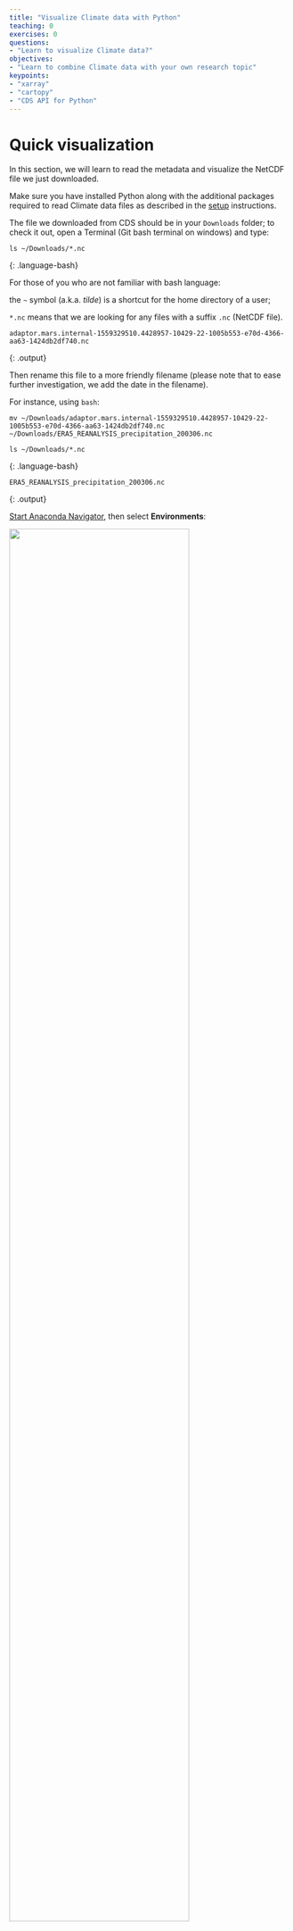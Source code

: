 ```yaml
---
title: "Visualize Climate data with Python"
teaching: 0
exercises: 0
questions:
- "Learn to visualize Climate data?"
objectives:
- "Learn to combine Climate data with your own research topic"
keypoints:
- "xarray"
- "cartopy"
- "CDS API for Python"
---
```



# Quick visualization 

In this section, we will learn to read the metadata and visualize the NetCDF file we just downloaded.

Make sure you have installed Python along with the additional packages required to read Climate 
data files as described in the [setup](../setup) instructions.

The file we downloaded from CDS should be in your `Downloads` folder; to check it out, open a Terminal (Git bash terminal on windows) and type:

~~~
ls ~/Downloads/*.nc
~~~
{: .language-bash}

For those of you who are not familiar with bash language:

the `~` symbol (a.k.a. *tilde*) is a shortcut for the home directory of a user;

`*.nc` means that we are looking for any files with a suffix `.nc` (NetCDF file).

~~~
adaptor.mars.internal-1559329510.4428957-10429-22-1005b553-e70d-4366-aa63-1424db2df740.nc
~~~
{: .output}

Then rename this file to a more friendly filename (please note that to ease further investigation, we add the date in the filename).

For instance, using `bash`:

~~~
mv ~/Downloads/adaptor.mars.internal-1559329510.4428957-10429-22-1005b553-e70d-4366-aa63-1424db2df740.nc ~/Downloads/ERA5_REANALYSIS_precipitation_200306.nc

ls ~/Downloads/*.nc
~~~
{: .language-bash}

~~~
ERA5_REANALYSIS_precipitation_200306.nc
~~~
{: .output}

[Start Anaconda Navigator](https://docs.anaconda.com/anaconda/navigator/getting-started/#navigator-starting-navigator), then select **Environments**:

<img src="../fig/anaconda-navigator-environment.png" width="80%"/>



Select the **esm-python-analysis** environment and either left-click on the triangle/arrow next to it and **Open with Jupyter Notebook**, or go back to the Home tab and click on Launch to open your **Jupyter Notebook** :

<img src="../fig/python3_notebook.png" width="80%"/>

## Get metadata

~~~
import xarray as xr

# the line above is necessary for getting 
# your plot embedded within the notebook
%matplotlib inline

dset = xr.open_dataset("~/Downloads/ERA5_REANALYSIS_precipitation_200306.nc")
print(dset)
~~~
{: .language-python}
	  
Printing `dset` returns `ERA5_REANALYSIS_precipitation_200306.nc` metadata:

~~~
<xarray.Dataset>
Dimensions:    (latitude: 721, longitude: 1440, time: 1)
Coordinates:
  * longitude  (longitude) float32 0.0 0.25 0.5 0.75 ... 359.25 359.5 359.75
  * latitude   (latitude) float32 90.0 89.75 89.5 89.25 ... -89.5 -89.75 -90.0
  * time       (time) datetime64[ns] 2003-06-01
Data variables:
    tp         (time, latitude, longitude) float32 ...
Attributes:
    Conventions:  CF-1.6
    history:      2019-05-31 19:05:13 GMT by grib_to_netcdf-2.10.0: /opt/ecmw...
~~~
{: .output}

We can see that our `dset` object is an `xarray.Dataset`, which when printed shows all the metadata associated with our netCDF data file.

In this case, we are interested in the precipitation variable contained within that xarray Dataset:

~~~
print(dset['tp'])
~~~
{: .language-python}

~~~
<xarray.DataArray 'tp' (time: 1, latitude: 721, longitude: 1440)>
[1038240 values with dtype=float32]
Coordinates:
  * longitude  (longitude) float32 0.0 0.25 0.5 0.75 ... 359.25 359.5 359.75
  * latitude   (latitude) float32 90.0 89.75 89.5 89.25 ... -89.5 -89.75 -90.0
  * time       (time) datetime64[ns] 2003-06-01
Attributes:
    units:      m
    long_name:  Total precipitation
~~~
{: .output}

The [total precipitation](https://confluence.ecmwf.int/display/CKB/ERA5+data+documentation) is in units of "metre of water per day".

## Quick visualization

~~~
dset['tp'].plot()
~~~
{: .language-python}

<img src="../fig/tp_plot.png" />

We can change the [colormap](https://matplotlib.org/users/colormaps.html) and 
adjust the maximum (remember the total precipitation is in metre):

~~~
dset['tp'].plot(cmap='jet', vmax=0.02)
~~~
{: .language-python}

<img src="../fig/tp_plot_jet.png" />

We can see there is a *band* around the equator with a lot of rain. Let's add continents and a projection using cartopy:

~~~
import matplotlib.pyplot as plt
import cartopy.crs as ccrs

fig = plt.figure(figsize=[12,5])

# 111 means 1 row, 1 col and index 1
ax = fig.add_subplot(111, projection=ccrs.PlateCarree(central_longitude=0))

dset['tp'].plot(ax=ax, vmax=0.02, cmap='jet',
                   transform=ccrs.PlateCarree())
ax.coastlines()

plt.show()
~~~
{: .language-python}

<img src="../fig/tp_plot_jet_ccrs.png" />

At this stage, do not bother too much about the [projection](https://scitools.org.uk/cartopy/docs/latest/crs/projections.html) e.g. `ccrs.PlateCarree`. 
We will discuss it in-depth in a follow-up episode.


> ## Retrieve surface air temperature
> 
> From the same product type ([ERA5 single levels Monthly means](https://cds.climate.copernicus.eu/cdsapp#!/dataset/reanalysis-era5-single-levels-monthly-means?tab=form))
> select *2m temperature*. Make sure you rename your file to *ERA5_REANALYSIS_air_temperature_200306.nc*
> 
> - Inspect the metadata of the new retrieved file
> - Visualize the *2m temperature* with Python (using a similar script as for the total precipitation).
>
> > ## Solution with Python
> > ~~~
> > dset = xr.open_dataset("~/Downloads/ERA5_REANALYSIS_air_temperature_200306.nc")
> > print(dset)
> >
> > import matplotlib.pyplot as plt
> > import cartopy.crs as ccrs
> >
> > fig = plt.figure(figsize=[12,5])
> >
> > # 111 means 1 row, 1 col and index 1
> > ax = fig.add_subplot(111, projection=ccrs.PlateCarree(central_longitude=0))
> > 
> > dset['t2m'].plot(ax=ax,  cmap='jet',
> >                    transform=ccrs.PlateCarree())
> > ax.coastlines()
> > 
> > plt.show()
> > ~~~
> > {: .language-python}
> > <img src="../fig/python-t2m.png" width="80%" />
> {: .solution}
>
{: .challenge}


> ## What is 2m temperature?
> We selected [ERA5 monthly averaged data on single levels from 1979 to present](https://cds.climate.copernicus.eu/cdsapp#!/dataset/reanalysis-era5-single-levels-monthly-means?tab=form) so we expected to get surface variables only.	
> In fact, we get all the variables on a single level and usually close to the surface. Here *2m temperature* is computed as 
> the temperature at a reference height (2 metres). This corresponds to the [surface air temperature](https://ane4bf-datap1.s3.eu-west-1.amazonaws.com/wmod8_gcos/s3fs-public/surface_temp_ecv_factsheet_201905.pdf?Yq5rPAs1YJ2iYVCutXWLnG_lTV.pRDb6). 
>
{: .callout}

## Change projection

It is very often convenient to visualize using a different projection than the original data:

~~~
import matplotlib.pyplot as plt
import cartopy.crs as ccrs

fig = plt.figure(figsize=[12,5])

# 111 means 1 row, 1 col and index 1
ax = fig.add_subplot(111, projection = ccrs.Orthographic(central_longitude=20, central_latitude=40))

dset['t2m'].plot(ax=ax,  cmap='jet',
                   transform=ccrs.PlateCarree())
ax.coastlines()

plt.show()
~~~
{: .language-python}

<img src="../fig/python-t2m-ortho.png" width="50%" />

## CMIP5 monthly data on single levels

Let's have a look at CMIP 5 climate data. 

### Retrieve precipitation

We will retrieve precipitation from [CMIP5 monthly data on single levels](https://cds.climate.copernicus.eu/cdsapp#!/dataset/projections-cmip5-monthly-single-levels?tab=form).


As you can see that you have the choice between several models, experiments and ensemble members.


<img src="../fig/CMIP5_models.png" width="60%" />

> ## CMIP5 models
>  CMIP5 (Coupled Model Intercomparison Project Phase 5) had the following objectives:
> - evaluate how realistic the models are in simulating the recent past,
> - provide projections of future climate change on two time scales, near term (out to about 2035) and long term (out to 2100 and beyond), and
> - understand some of the factors responsible for differences in model projections, including quantifying some key feedbacks such as those involving clouds and the carbon cycle. 
> 20 climate modeling groups from around the world participated to CMIP5.
> All dataset are freely available from different repositories. For more information look [here](https://esgf-node.llnl.gov/projects/esgf-llnl/).
{: .callout}

We will choose NorESM1-M (Norwegian Earth System Model 1 - medium resolution) based on the [Norwegian Earth System Model](https://no.wikipedia.org/wiki/NorESM).

Please note that it is very common to analyze several models instead of one to run statistical
analysis.

> ## CMIP5 Ensemble member
>
> Many CMIP5 experiments, the so-called ensemble calculations, were calculated using several initial 
> states, initialisation methods or physics details. Ensemble calculations facilitate quantifying the 
> variability of simulation data concerning a single model.
> 
> In the CMIP5 project, ensemble members are named in the rip-nomenclature, *r* for realization, 
> *i* for initialisation and *p* for physics, followed by an integer, e.g. r1i1p1. 
> For more information look at [Experiments, ensembles, variable names and other centralized properties](https://portal.enes.org/data/enes-model-data/cmip5/datastructure).
>
{: .callout}

Select:
- **Model**: NorESM1-M (NCC, Norway)
- **Experiment**: historical
- **Ensemble**: r1i1p1
- **Period**: 185001-200512

We rename the downloaded filename to `pr_Amon_NorESM1-M_historical_r1i1p1_185001-200512.nc`.

Let's open this NetCDF file and check its metadata:

~~~
dset = xr.open_dataset("~/Downloads/pr_Amon_NorESM1-M_historical_r1i1p1_185001-200512.nc")
print(dset)
~~~
{: .language-python}

~~~
<xarray.Dataset>
Dimensions:    (bnds: 2, lat: 96, lon: 144, time: 1872)
Coordinates:
  * time       (time) object 1850-01-16 12:00:00 ... 2005-12-16 12:00:00
  * lat        (lat) float64 -90.0 -88.11 -86.21 -84.32 ... 86.21 88.11 90.0
  * lon        (lon) float64 0.0 2.5 5.0 7.5 10.0 ... 350.0 352.5 355.0 357.5
Dimensions without coordinates: bnds
Data variables:
    time_bnds  (time, bnds) object ...
    lat_bnds   (lat, bnds) float64 ...
    lon_bnds   (lon, bnds) float64 ...
    pr         (time, lat, lon) float32 ...
Attributes:
    institution:            Norwegian Climate Centre
    institute_id:           NCC
    experiment_id:          historical
    source:                 NorESM1-M 2011  atmosphere: CAM-Oslo (CAM4-Oslo-n...
    model_id:               NorESM1-M
    forcing:                GHG, SA, Oz, Sl, Vl, BC, OC
    parent_experiment_id:   piControl
    parent_experiment_rip:  r1i1p1
    branch_time:            255135.0
    contact:                Please send any requests or bug reports to noresm...
    initialization_method:  1
    physics_version:        1
    tracking_id:            5ccde64e-cfe8-47f6-9de8-9ea1621e7781
    product:                output
    experiment:             historical
    frequency:              mon
    creation_date:          2011-06-01T05:45:35Z
    history:                2011-06-01T05:45:35Z CMOR rewrote data to comply ...
    Conventions:            CF-1.4
    project_id:             CMIP5
    table_id:               Table Amon (27 April 2011) a5a1c518f52ae340313ba0...
    title:                  NorESM1-M model output prepared for CMIP5 historical
    parent_experiment:      pre-industrial control
    modeling_realm:         atmos
    realization:            1
    cmor_version:           2.6.0
~~~
{: .output}

This file contains monthly averaged data from January 1850 to December 2005. 
In CMIP the variable name for precipitation flux is called **pr**, so let's look at the metadata:

~~~
print(dset.pr)
~~~
{: .language-python}

> ## Note
> The notation **dset.pr** is equivalent to **dset['pr']**.
>
{: .callout}

~~~
<xarray.DataArray 'pr' (time: 1872, lat: 96, lon: 144)>
[25878528 values with dtype=float32]
Coordinates:
  * time     (time) object 1850-01-16 12:00:00 ... 2005-12-16 12:00:00
  * lat      (lat) float64 -90.0 -88.11 -86.21 -84.32 ... 84.32 86.21 88.11 90.0
  * lon      (lon) float64 0.0 2.5 5.0 7.5 10.0 ... 350.0 352.5 355.0 357.5
Attributes:
    standard_name:     precipitation_flux
    long_name:         Precipitation
    comment:           at surface; includes both liquid and solid phases from...
    units:             kg m-2 s-1
    original_name:     PRECT
    cell_methods:      time: mean
    cell_measures:     area: areacella
    history:           2011-06-01T05:45:35Z altered by CMOR: Converted type f...
    associated_files:  baseURL: http://cmip-pcmdi.llnl.gov/CMIP5/dataLocation...
~~~
{: .output}

The unit is: **kg m-2 s-1**. We want to convert the units from kg m-2 s-1 to something that we are 
a little more familiar with like mm day-1 or m day-1 (metre per day) that is what we had with ERA5.

To do this, consider that 1 kg of rain water spread over 1 m2 of surface is 1 mm in thickness and 
that there are 86400 seconds in one day. Therefore, 1 kg m-2 s-1 = 86400 mm day-1 or 86.4 m day-1.

So we can go ahead and multiply that array by 86.4 and update the units attribute accordingly:

~~~
dset.pr.data = dset.pr.data * 86.4
dset.pr.attrs['units'] = 'm/day' 
~~~
{: .language-python}

Then we can select the data for June 2003 and plot the precipitation field:

~~~
import matplotlib.pyplot as plt
import cartopy.crs as ccrs

fig = plt.figure(figsize=[12,5])

# 111 means 1 row, 1 col and index 1
ax = fig.add_subplot(111, projection=ccrs.PlateCarree(central_longitude=0))

dset['pr'].sel(time='200306').plot(ax=ax, cmap='jet',
                   transform=ccrs.PlateCarree())
ax.coastlines()

plt.show()
~~~
{: .language-python}

<img src="../fig/CMIP5_pr.png" width="80%" />

To select June 2003, we used xarray select `sel`. This is a very powerful tool with which you can 
specify a particular value you wish to select. You can also add a method such as `nearest` to select
the closest point to a given value. You can even select all the values inside a range (inclusive) with `slice`:

~~~
dset['pr'].sel(time=slice('200306', '200406', 12))
~~~
{: .language-python}

This command first takes the month of June 2003, then *jumps* 12 months and takes the month of June 2004.

~~~
<xarray.DataArray 'pr' (time: 2, lat: 96, lon: 144)>
array([[[2.114823e-05, 2.114823e-05, ..., 2.114823e-05, 2.114823e-05],
        [3.787203e-05, 3.682408e-05, ..., 3.772908e-05, 3.680853e-05],
        ...,
        [7.738324e-04, 8.255294e-04, ..., 7.871171e-04, 8.004216e-04],
        [6.984189e-04, 6.986369e-04, ..., 6.984310e-04, 6.983504e-04]],

       [[1.847185e-04, 1.847185e-04, ..., 1.847185e-04, 1.847185e-04],
        [8.476275e-05, 8.299961e-05, ..., 9.207508e-05, 8.666257e-05],
        ...,
        [4.763984e-04, 4.645830e-04, ..., 5.200990e-04, 4.929897e-04],
        [5.676933e-04, 5.677207e-04, ..., 5.673288e-04, 5.674717e-04]]],
      dtype=float32)
Coordinates:
  * time     (time) object 2003-06-16 00:00:00 2004-06-16 00:00:00
  * lat      (lat) float64 -90.0 -88.11 -86.21 -84.32 ... 84.32 86.21 88.11 90.0
  * lon      (lon) float64 0.0 2.5 5.0 7.5 10.0 ... 350.0 352.5 355.0 357.5
Attributes:
    standard_name:     precipitation_flux
    long_name:         Precipitation
    comment:           at surface; includes both liquid and solid phases from...
    units:             m day-1
    original_name:     PRECT
    cell_methods:      time: mean
    cell_measures:     area: areacella
    history:           2011-06-01T05:45:35Z altered by CMOR: Converted type f...
    associated_files:  baseURL: http://cmip-pcmdi.llnl.gov/CMIP5/dataLocation...
~~~
{: .output}


See [here](http://xarray.pydata.org/en/stable/indexing.html)
for more information.

> ## Remark
> We selected one year (2003) and one month (June) from both ERA5 and CMIP5 but 
> only data from re-analysis (ERA5) corresponds to the actual month of June 2003.
> Data from the climate model (CMIP5 historical) is only "one realization" of a month of June,
> typical of present day conditions, but it cannot be considered as the actual weather at that date.
> To be more realistic, climate data has to be considered over a much longer period of time. For instance,
> we could easily compute (for both ERA5 and CMIP5) the average of the month of June between 1988 and 2018 (spanning 30 years) to
> have a more reliable results. However, as you (may) have noticed, the horizontal resolution of ERA5 (1/4 x 1/4 degrees) is much
> higher than that of the CMIP data (about 2 x 2 degrees) and therefore there is much more variability/details in the re-analysis data than with NorESM.
>
{: .callout}

> ## Plot surface air temperature with CMIP5 (June 2003)
> 
> When searching for [CMIP5 monthly data on single levels](https://cds.climate.copernicus.eu/cdsapp#!/dataset/projections-cmip5-monthly-single-levels?tab=form)
> you will see that you have the choice between several models and ensemble members.
> Select:
> - **Model**: NorESM1-M (NCC, Norway)
> - **Ensemble**: r1i1p1
>
> > ## Solution with Python
> > - Retrieve a new file with *2m temperature*
> > - rename the retrieved file to **tas_Amon_NorESM1-M_historical_r1i1p1_185001-200512.nc**
> > 
> > ~~~
> > dset = xr.open_dataset("~/Downloads/tas_Amon_NorESM1-M_historical_r1i1p1_185001-200512.nc")
> > print(dset)
> > ~~~
> > {: .language-python}
> > 
> > ~~~
> > <xarray.Dataset>
> > Dimensions:    (bnds: 2, lat: 96, lon: 144, time: 1872)
> > Coordinates:
> >   * time       (time) object 1850-01-16 12:00:00 ... 2005-12-16 12:00:00
> >   * lat        (lat) float64 -90.0 -88.11 -86.21 -84.32 ... 86.21 88.11 90.0
> >   * lon        (lon) float64 0.0 2.5 5.0 7.5 10.0 ... 350.0 352.5 355.0 357.5
> >     height     float64 ...
> > Dimensions without coordinates: bnds
> > Data variables:
> >     time_bnds  (time, bnds) object ...
> >     lat_bnds   (lat, bnds) float64 ...
> >     lon_bnds   (lon, bnds) float64 ...
> >     tas        (time, lat, lon) float32 ...
> > Attributes:
> >     institution:            Norwegian Climate Centre
> >     institute_id:           NCC
> >     experiment_id:          historical
> >     source:                 NorESM1-M 2011  atmosphere: CAM-Oslo (CAM4-Oslo-n...
> >     model_id:               NorESM1-M
> >     forcing:                GHG, SA, Oz, Sl, Vl, BC, OC
> >     parent_experiment_id:   piControl
> >     parent_experiment_rip:  r1i1p1
> >     branch_time:            255135.0
> >     contact:                Please send any requests or bug reports to noresm...
> >     initialization_method:  1
> >     physics_version:        1
> >     tracking_id:            c1dd6def-d613-43ab-a8b6-f4c80738f53b
> >     product:                output
> >     experiment:             historical
> >     frequency:              mon
> >     creation_date:          2011-06-01T03:52:42Z
> >     history:                2011-06-01T03:52:42Z CMOR rewrote data to comply ...
> >     Conventions:            CF-1.4
> >     project_id:             CMIP5
> >     table_id:               Table Amon (27 April 2011) a5a1c518f52ae340313ba0...
> >     title:                  NorESM1-M model output prepared for CMIP5 historical
> >     parent_experiment:      pre-industrial control
> >     modeling_realm:         atmos
> >     realization:            1
> >     cmor_version:           2.6.0
> > ~~~
> > {: .output}
> >
> > - the name of the variable is **tas** (**Near-Surface Air Temperature**).
> > We can print metadata for **tas**:
> > 
> > ~~~
> > dset.tas
> > ~~~
> > {: .language-python}
> > 
> > You can use **dset['tas']** or **dset.tas**; the syntax is different but meaning is the same. 
> > 
> > ~~~
> > <xarray.DataArray 'tas' (time: 1872, lat: 96, lon: 144)>
> > [25878528 values with dtype=float32]
> > Coordinates:
> >  * time     (time) object 1850-01-16 12:00:00 ... 2005-12-16 12:00:00
> >  * lat      (lat) float64 -90.0 -88.11 -86.21 -84.32 ... 84.32 86.21 88.11 90.0
> >  * lon      (lon) float64 0.0 2.5 5.0 7.5 10.0 ... 350.0 352.5 355.0 357.5
> >    height   float64 ...
> > Attributes:
> >    standard_name:     air_temperature
> >    long_name:         Near-Surface Air Temperature
> >    units:             K
> >    original_name:     TREFHT
> >    cell_methods:      time: mean
> >    cell_measures:     area: areacella
> >    history:           2011-06-01T03:52:41Z altered by CMOR: Treated scalar d...
> >    associated_files:  baseURL: http://cmip-pcmdi.llnl.gov/CMIP5/dataLocation...
> > ~~~
> > {: .output}
> > 
> > ~~~
> > import matplotlib.pyplot as plt
> > import cartopy.crs as ccrs
> > 
> > fig = plt.figure(figsize=[12,5])
> > 
> > # 111 means 1 row, 1 col and index 1
> > ax = fig.add_subplot(111, projection=ccrs.PlateCarree(central_longitude=0))
> > 
> > dset['tas'].sel(time='200306').plot(ax=ax, cmap='jet',
> >                    transform=ccrs.PlateCarree())
> > ax.coastlines()
> > 
> > plt.show()
> > ~~~
> > {: .language-python}
> >
> > <img src="../fig/as_Amon_NorESM1-M_historical_r1i1p1_200306.png" width="80%" />
> > 
> {: .solution}
{: .challenge}

# Retrieve Climate data with CDS API

Using CDS web interface is very useful when you need to retrieve small amount of data and you do not need to customize 
your request. However, it is often very useful to retrieve climate data directly on the computer where you
need to run your postprocessing workflow.

In that case, you can use the CDS API (Application Programming Interface) to retrieve Climate data directly in Python
from the Climate Data Store.

We will be using `cdsapi` python package.

## Get your API key

- Make sure you login to the [Climate Data Store](https://cds.climate.copernicus.eu/#!/home)

- Click on your username (top right of the main page) to get your API key.

<img src="../fig/CDS_API.png" width="80%" />

- Copy the code displayed beside, in the file `$HOME/.cdsapirc`

~~~
url: https://cds.climate.copernicus.eu/api/v2
key: UID:KEY
~~~
{: .language-bash}

Where UID is your `uid` and  KEY your API key. See [documentation](https://cds.climate.copernicus.eu/api-how-to)
to get your API and related information.

## Use CDS API

Once the CDS API client is installed, it can be used to request data from the datasets listed in the CDS catalogue. It is necessary to agree to the Terms of Use of every datasets that you intend to download.

Attached to each dataset download form, the button **Show API Request** displays the python code to
 be used. The request can be formatted using the interactive form. The api call must follow the syntax:

~~~
import cdsapi
c = cdsapi.Client()

c.retrieve("dataset-short-name", 
           {... sub-selection request ...}, 
           "target-file")
~~~
{: .language-python}

For instance to retrieve the same ERA5 dataset e.g. near surface air temperature for June 2003:

<img src="../fig/CDSAPI_t2m_ERA5.png" width="80%" />

Let's try it:

~~~
import cdsapi

c = cdsapi.Client()

c.retrieve(
    'reanalysis-era5-single-levels-monthly-means',
    {
        'product_type':'monthly_averaged_reanalysis',
        'variable':'2m_temperature',
        'year':'2003',
        'month':'06',
        'time':'00:00',
        'format':'netcdf'
    },
    'download.nc')
~~~
{: .language-python}


## Geographical subset

~~~
import cdsapi

c = cdsapi.Client()

c.retrieve(
    'reanalysis-era5-single-levels-monthly-means',
    {      
        'area'          : [60, -10, 50, 2], # North, West, South, East. Default: global
        'product_type':'monthly_averaged_reanalysis',
        'variable':'2m_temperature',
        'year':'2003',
        'month':'06',
        'time':'00:00',
        'format':'netcdf'
    },
    'download_small_area.nc')
~~~
{: .language-python}

## Change horizontal resolution 

For instance to get a coarser resolution:

~~~
import cdsapi

c = cdsapi.Client()

c.retrieve(
    'reanalysis-era5-single-levels-monthly-means',
    {      
        'area'          : [60, -10, 50, 2], # North, West, South, East. Default: global
        'grid'          : [1.0, 1.0], # Latitude/longitude grid: east-west (longitude) and north-south resolution (latitude). Default: 0.25 x 0.25
        'product_type':'monthly_averaged_reanalysis',
        'variable':'2m_temperature',
        'year':'2003',
        'month':'06',
        'time':'00:00',
        'format':'netcdf'
    },
    'download_small.nc')
~~~
{: .language-python}

More information can be found [here](https://confluence.ecmwf.int/display/CKB/C3S+ERA5%3A+Web+API+to+CDS+API).
       
## To download CMIP 5 Climate data via CDS API

~~~
import cdsapi

c = cdsapi.Client()

c.retrieve(
    'projections-cmip5-monthly-single-levels',
    {
        'variable':'2m_temperature',
        'model':'noresm1_m',
        'experiment':'historical',
        'ensemble_member':'r1i1p1',
        'period':'185001-200512'
    },
    'download_CMIP5.nc')
~~~
{: .language-python}


{% include links.md %}


